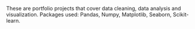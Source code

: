 These are portfolio projects that cover data cleaning, data analysis and visualization.
Packages used: Pandas, Numpy, Matplotlib, Seaborn, Scikit-learn.
